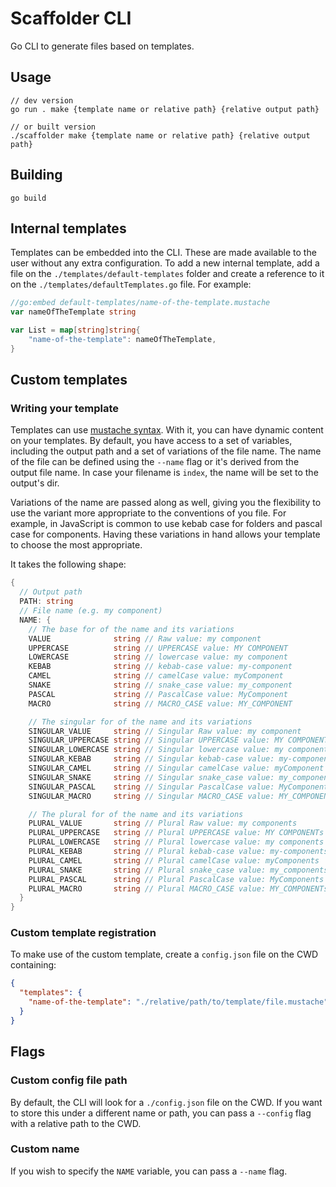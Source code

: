 # Scaffolder CLI

Go CLI to generate files based on templates.

## Usage

```
// dev version
go run . make {template name or relative path} {relative output path}

// or built version
./scaffolder make {template name or relative path} {relative output path}
```

## Building

```
go build
```

## Internal templates

Templates can be embedded into the CLI. These are made available to the user without any extra configuration. To add a new internal template, add a file on the `./templates/default-templates` folder and create a reference to it on the `./templates/defaultTemplates.go` file. For example:

```go
//go:embed default-templates/name-of-the-template.mustache
var nameOfTheTemplate string

var List = map[string]string{
	"name-of-the-template": nameOfTheTemplate,
}
```

## Custom templates

### Writing your template

Templates can use [mustache syntax](https://mustache.github.io/mustache.5.html). With it, you can have dynamic content on your templates. By default, you have access to a set of variables, including the output path and a set of variations of the file name. The name of the file can be defined using the `--name` flag or it's derived from the output file name. In case your filename is `index`, the name will be set to the output's dir.

Variations of the name are passed along as well, giving you the flexibility to use the variant more appropriate to the conventions of you file. For example, in JavaScript is common to use kebab case for folders and pascal case for components. Having these variations in hand allows your template to choose the most appropriate.

It takes the following shape:

```go
{
  // Output path
  PATH: string
  // File name (e.g. my component)
  NAME: {
    // The base for of the name and its variations
    VALUE              string // Raw value: my component
    UPPERCASE          string // UPPERCASE value: MY COMPONENT
    LOWERCASE          string // lowercase value: my component
    KEBAB              string // kebab-case value: my-component
    CAMEL              string // camelCase value: myComponent
    SNAKE              string // snake_case value: my_component
    PASCAL             string // PascalCase value: MyComponent
    MACRO              string // MACRO_CASE value: MY_COMPONENT

    // The singular for of the name and its variations
    SINGULAR_VALUE     string // Singular Raw value: my component
    SINGULAR_UPPERCASE string // Singular UPPERCASE value: MY COMPONENT
    SINGULAR_LOWERCASE string // Singular lowercase value: my component
    SINGULAR_KEBAB     string // Singular kebab-case value: my-component
    SINGULAR_CAMEL     string // Singular camelCase value: myComponent
    SINGULAR_SNAKE     string // Singular snake_case value: my_component
    SINGULAR_PASCAL    string // Singular PascalCase value: MyComponent
    SINGULAR_MACRO     string // Singular MACRO_CASE value: MY_COMPONENT

    // The plural for of the name and its variations
    PLURAL_VALUE       string // Plural Raw value: my components
    PLURAL_UPPERCASE   string // Plural UPPERCASE value: MY COMPONENTs
    PLURAL_LOWERCASE   string // Plural lowercase value: my components
    PLURAL_KEBAB       string // Plural kebab-case value: my-components
    PLURAL_CAMEL       string // Plural camelCase value: myComponents
    PLURAL_SNAKE       string // Plural snake_case value: my_components
    PLURAL_PASCAL      string // Plural PascalCase value: MyComponents
    PLURAL_MACRO       string // Plural MACRO_CASE value: MY_COMPONENTs
  }
}
```

### Custom template registration

To make use of the custom template, create a `config.json` file on the CWD containing:

```json
{
  "templates": {
    "name-of-the-template": "./relative/path/to/template/file.mustache"
  }
}
```

## Flags

### Custom config file path

By default, the CLI will look for a `./config.json` file on the CWD. If you want to store this under a different name or path, you can pass a `--config` flag with a relative path to the CWD.

### Custom name

If you wish to specify the `NAME` variable, you can pass a `--name` flag.
